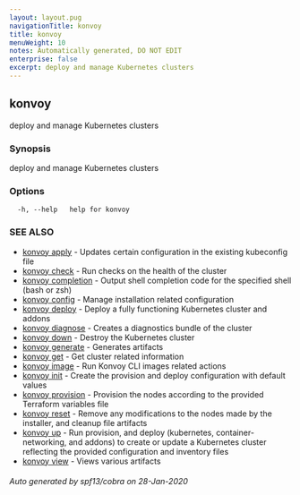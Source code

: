 ```yaml
---
layout: layout.pug
navigationTitle: konvoy
title: konvoy
menuWeight: 10
notes: Automatically generated, DO NOT EDIT
enterprise: false
excerpt: deploy and manage Kubernetes clusters
---
```


## konvoy

deploy and manage Kubernetes clusters

### Synopsis

deploy and manage Kubernetes clusters

### Options

```
  -h, --help   help for konvoy
```

### SEE ALSO

* [konvoy apply](./konvoy-apply/)	 - Updates certain configuration in the existing kubeconfig file
* [konvoy check](./konvoy-check/)	 - Run checks on the health of the cluster
* [konvoy completion](./konvoy-completion/)	 - Output shell completion code for the specified shell (bash or zsh)
* [konvoy config](./konvoy-config/)	 - Manage installation related configuration
* [konvoy deploy](./konvoy-deploy/)	 - Deploy a fully functioning Kubernetes cluster and addons
* [konvoy diagnose](./konvoy-diagnose/)	 - Creates a diagnostics bundle of the cluster
* [konvoy down](./konvoy-down/)	 - Destroy the Kubernetes cluster
* [konvoy generate](./konvoy-generate/)	 - Generates artifacts
* [konvoy get](./konvoy-get/)	 - Get cluster related information
* [konvoy image](./konvoy-image/)	 - Run Konvoy CLI images related actions
* [konvoy init](./konvoy-init/)	 - Create the provision and deploy configuration with default values
* [konvoy provision](./konvoy-provision/)	 - Provision the nodes according to the provided Terraform variables file
* [konvoy reset](./konvoy-reset/)	 - Remove any modifications to the nodes made by the installer, and cleanup file artifacts
* [konvoy up](./konvoy-up/)	 - Run provision, and deploy (kubernetes, container-networking, and addons) to create or update a Kubernetes cluster reflecting the provided configuration and inventory files
* [konvoy view](./konvoy-view/)	 - Views various artifacts

###### Auto generated by spf13/cobra on 28-Jan-2020
